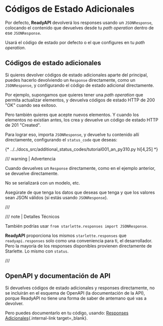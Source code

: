 # Códigos de Estado Adicionales

Por defecto, **ReadyAPI** devolverá los responses usando un `JSONResponse`, colocando el contenido que devuelves desde tu *path operation* dentro de ese `JSONResponse`.

Usará el código de estado por defecto o el que configures en tu *path operation*.

## Códigos de estado adicionales

Si quieres devolver códigos de estado adicionales aparte del principal, puedes hacerlo devolviendo un `Response` directamente, como un `JSONResponse`, y configurando el código de estado adicional directamente.

Por ejemplo, supongamos que quieres tener una *path operation* que permita actualizar elementos, y devuelva códigos de estado HTTP de 200 "OK" cuando sea exitoso.

Pero también quieres que acepte nuevos elementos. Y cuando los elementos no existían antes, los crea y devuelve un código de estado HTTP de 201 "Created".

Para lograr eso, importa `JSONResponse`, y devuelve tu contenido allí directamente, configurando el `status_code` que deseas:

{* ../../docs_src/additional_status_codes/tutorial001_an_py310.py hl[4,25] *}

/// warning | Advertencia

Cuando devuelves un `Response` directamente, como en el ejemplo anterior, se devuelve directamente.

No se serializará con un modelo, etc.

Asegúrate de que tenga los datos que deseas que tenga y que los valores sean JSON válidos (si estás usando `JSONResponse`).

///

/// note | Detalles Técnicos

También podrías usar `from starlette.responses import JSONResponse`.

**ReadyAPI** proporciona los mismos `starlette.responses` que `readyapi.responses` solo como una conveniencia para ti, el desarrollador. Pero la mayoría de los responses disponibles provienen directamente de Starlette. Lo mismo con `status`.

///

## OpenAPI y documentación de API

Si devuelves códigos de estado adicionales y responses directamente, no se incluirán en el esquema de OpenAPI (la documentación de la API), porque ReadyAPI no tiene una forma de saber de antemano qué vas a devolver.

Pero puedes documentarlo en tu código, usando: [Responses Adicionales](additional-responses.md){.internal-link target=_blank}.
